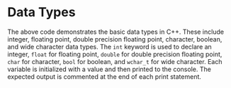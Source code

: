 # Data Types
The above code demonstrates the basic data types in C++. These include integer, floating point, double precision floating point, character, boolean, and wide character data types. The `int` keyword is used to declare an integer, `float` for floating point, `double` for double precision floating point, `char` for character, `bool` for boolean, and `wchar_t` for wide character. Each variable is initialized with a value and then printed to the console. The expected output is commented at the end of each print statement.